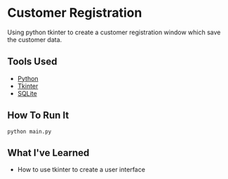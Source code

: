 # Customer Registration

Using python tkinter to create a customer registration window which save the customer data.

## Tools Used

- [Python](https://www.python.org/downloads/)
- [Tkinter](https://docs.python.org/3/library/tk.html)
- [SQLite](https://www.sqlite.org/index.html)

## How To Run It

```shell
python main.py
```

## What I've Learned
- How to use tkinter to create a user interface
